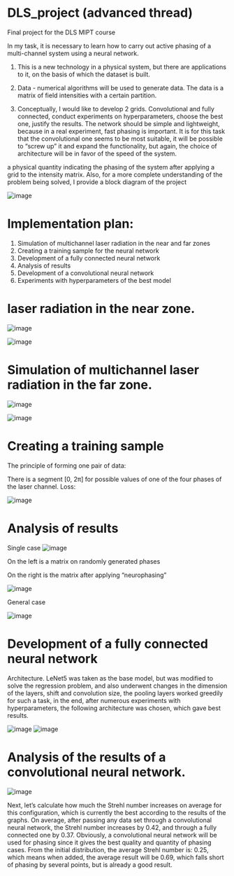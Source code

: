 # DLS_project (advanced thread)
 Final project for the DLS MIPT course


 In my task, it is necessary to learn how to carry out active phasing of a multi-channel system using a neural network.

 1. This is a new technology in a physical system, but there are applications to it,
 on the basis of which the dataset is built.

 2. Data - numerical algorithms will be used to generate data.  The data is a matrix of field intensities with a certain partition.

 3. Conceptually, I would like to develop 2 grids.  Convolutional and fully connected, conduct experiments on hyperparameters,
 choose the best one, justify the results.  The network should be simple and lightweight, because in a real experiment, fast phasing is important.  It is for this task that the convolutional one seems to be most suitable, it will be possible to “screw up” it and expand the functionality,
 but again, the choice of architecture will be in favor of the speed of the system.

a physical quantity indicating the phasing of the system after applying a grid to the intensity matrix.
 Also, for a more complete understanding of the problem being solved, I provide a block diagram of the project


 ![image](https://github.com/sammorozov/DLS_project/assets/109150200/cdd4d4be-4e02-40ad-b267-1bd459bd4fd9)

 # Implementation plan:

 1. Simulation of multichannel laser radiation in the near and far zones
 2. Creating a training sample for the neural network
 3. Development of a fully connected neural network
 4. Analysis of results
 5. Development of a convolutional neural network
 6. Experiments with hyperparameters of the best model

# laser radiation in the near zone.

 ![image](https://github.com/sammorozov/DLS_project/assets/109150200/a858d1f5-a3f7-4e34-95ba-5a98210f8b53)

 ![image](https://github.com/sammorozov/DLS_project/assets/109150200/aaf934dc-76e8-469a-8900-507d9136d9ba)


 # Simulation of multichannel laser radiation in the far zone.

 ![image](https://github.com/sammorozov/DLS_project/assets/109150200/58dd8903-b8f4-437e-b0bb-d2b064a0f53e)


 ![image](https://github.com/sammorozov/DLS_project/assets/109150200/133932c6-d9e6-4de5-b1c8-30759b4546a4)


 # Creating a training sample

 The principle of forming one pair of data:

There is a segment [0, 2π] for possible values ​​of one of the four phases of the laser channel.
 Loss:

 ![image](https://github.com/sammorozov/DLS_project/assets/109150200/37f549aa-27fd-462a-bf6f-835ffcf7c213)


 # Analysis of results

 Single case
 ![image](https://github.com/sammorozov/DLS_project/assets/109150200/2a4a0edf-8d62-40fa-838e-b3d6f8df300f)

 On the left is a matrix on randomly generated phases

 On the right is the matrix after applying “neurophasing”

 ![image](https://github.com/sammorozov/DLS_project/assets/109150200/d4b5fa4a-42b2-48eb-8795-cba086d3b13e)

 General case

 ![image](https://github.com/sammorozov/DLS_project/assets/109150200/bdc2a411-2d5b-44b1-b4ae-f9e60fa11026)

 # Development of a fully connected neural network

 Architecture.  LeNet5 was taken as the base model, but was modified to solve the regression problem,
 and also underwent changes in the dimension of the layers, shift and convolution size, the pooling layers worked greedily for such a task,
 in the end, after numerous experiments with hyperparameters, the following architecture was chosen, which gave
 best results.

 ![image](https://github.com/sammorozov/DLS_project/assets/109150200/864bddad-871f-492a-bd46-ad8d08e0334b)
 ![image](https://github.com/sammorozov/DLS_project/assets/109150200/c0246bb7-9f98-41ba-9d09-45c70ab9fb39)



 # Analysis of the results of a convolutional neural network.

 ![image](https://github.com/sammorozov/DLS_project/assets/109150200/9eada714-fa30-44bf-8b1f-4c367e346702)

 Next, let’s calculate how much the Strehl number increases on average for this configuration, which is currently the best according to the results of the graphs.  On average, after passing any data set through a convolutional neural network, the Strehl number increases by 0.42, and through a fully connected one by 0.37.  Obviously, a convolutional neural network will be used for phasing since it gives the best quality and quantity of phasing cases.  From the initial distribution, the average Strehl number is: 0.25, which means when added, the average result will be 0.69, which falls short of phasing by several points, but is already a good result.
